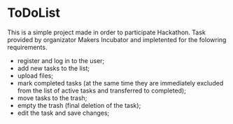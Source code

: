 # ToDoList
This is a simple  project made in order to participate Hackathon.
Task provided by organizator Makers Incubator and impletented for the folowring requirements.


+ register and log in to the user;
+ add new tasks to the list;
+ upload files;
+ mark completed tasks (at the same time they are immediately excluded from the list of active tasks and transferred to completed);
+ move tasks to the trash;
+ empty the trash (final deletion of the task);
+ edit the task and save changes;

